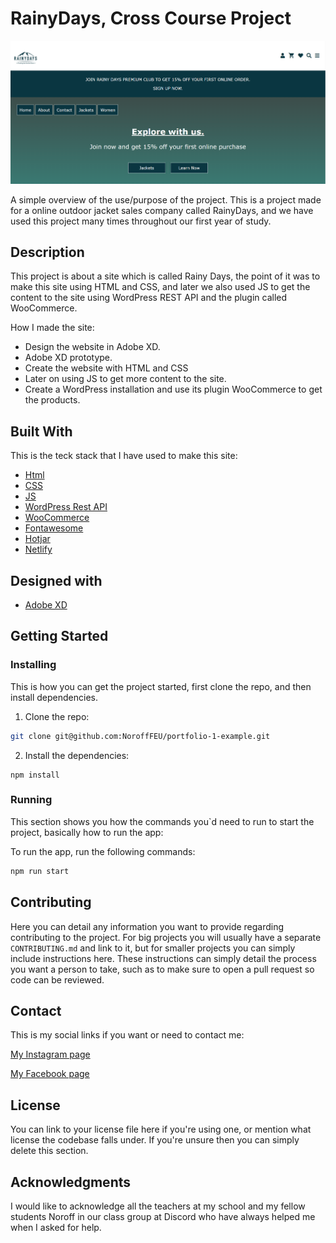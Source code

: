 # RainyDays, Cross Course Project

![homepage-picture-crosss-course-project](homepage-picture-cross-course-project.PNG)

A simple overview of the use/purpose of the project.
This is a project made for a online outdoor jacket sales company called RainyDays, and we have used this project many times throughout our first year of study. 

## Description

This project is about a site which is called Rainy Days, the point of it was to make this site using HTML and CSS, and later we also used JS to get the content to the site using WordPress REST API and the plugin called WooCommerce.

How I made the site:

- Design the website in Adobe XD.
- Adobe XD prototype.
- Create the website with HTML and CSS
- Later on using JS to get more content to the site.
- Create a WordPress installation and use its plugin WooCommerce to get the products.

## Built With

This is the teck stack that I have used to make this site:

- [Html]()
- [CSS]()
- [JS]()
- [WordPress Rest API](https://wordpress.com/)
- [WooCommerce](https://woocommerce.com/)
- [Fontawesome](https://fontawesome.com/)
- [Hotjar](https://www.hotjar.com/)
- [Netlify](https://www.netlify.com/)

## Designed with

- [Adobe XD](https://www.adobe.com/no/products/xd.html)

## Getting Started

### Installing

This is how you can get the project started, first clone the repo, and then install dependencies.

1. Clone the repo:

```bash
git clone git@github.com:NoroffFEU/portfolio-1-example.git
```

2. Install the dependencies:

```
npm install
```

### Running

This section shows you how the commands you`d need to run to start the project, basically how to run the app:

To run the app, run the following commands:

```bash
npm run start
```

## Contributing

Here you can detail any information you want to provide regarding contributing to the project. For big projects you will usually have a separate `CONTRIBUTING.md` and link to it, but for smaller projects you can simply include instructions here. These instructions can simply detail the process you want a person to take, such as to make sure to open a pull request so code can be reviewed.

## Contact

This is my social links if you want or need to contact me:

[My Instagram page](https://www.instagram.com/)

[My Facebook page](https://www.facebook.com/)

## License

You can link to your license file here if you're using one, or mention what license the codebase falls under. If you're unsure then you can simply delete this section.

## Acknowledgments

I would like to acknowledge all the teachers at my school and my fellow students Noroff in our class group at Discord who have always helped me when I asked for help.

